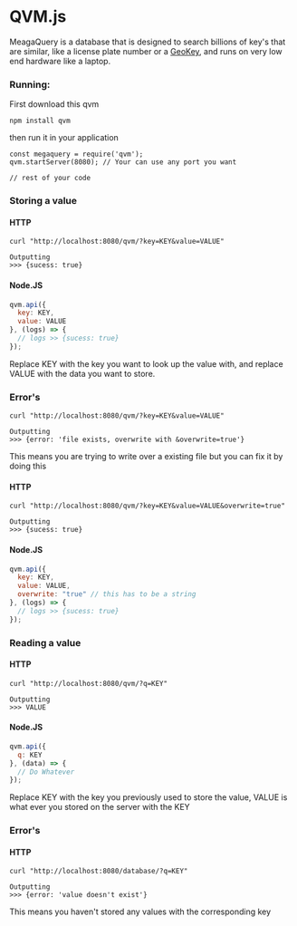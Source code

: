 # QVM.js
MeagaQuery is a database that is designed to search billions of key's that are similar, like a license plate number or a [GeoKey](https://github.com/lakefox/geokey), and runs on very low end hardware like a laptop.

### Running:

First download this qvm
```
npm install qvm
```
then run it in your application 
```
const megaquery = require('qvm');
qvm.startServer(8080); // Your can use any port you want

// rest of your code
```

### Storing a value
#### HTTP

```
curl "http://localhost:8080/qvm/?key=KEY&value=VALUE"

Outputting
>>> {sucess: true}
```
#### Node.JS
``` javascript
qvm.api({
  key: KEY,
  value: VALUE
}, (logs) => {
  // logs >> {sucess: true}
});
```
Replace KEY with the key you want to look up the value with, and replace VALUE with the data you want to store.

### Error's
```
curl "http://localhost:8080/qvm/?key=KEY&value=VALUE"

Outputting
>>> {error: 'file exists, overwrite with &overwrite=true'}
```
This means you are trying to write over a existing file but you can fix it by doing this
#### HTTP
```
curl "http://localhost:8080/qvm/?key=KEY&value=VALUE&overwrite=true"

Outputting
>>> {sucess: true}
```
#### Node.JS
``` javascript
qvm.api({
  key: KEY,
  value: VALUE,
  overwrite: "true" // this has to be a string
}, (logs) => {
  // logs >> {sucess: true}
});
```
### Reading a value
#### HTTP
```
curl "http://localhost:8080/qvm/?q=KEY"

Outputting
>>> VALUE
```
#### Node.JS
``` javascript
qvm.api({
  q: KEY
}, (data) => {
  // Do Whatever
});
```
Replace KEY with the key you previously used to store the value, VALUE is what ever you stored on the server with the KEY

### Error's
#### HTTP
```
curl "http://localhost:8080/database/?q=KEY"

Outputting
>>> {error: 'value doesn't exist'}
```
This means you haven't stored any values with the corresponding key

